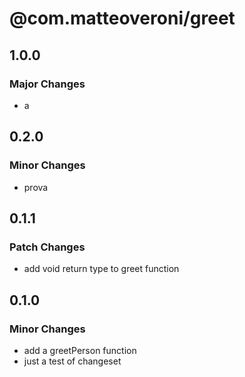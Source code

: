 # @com.matteoveroni/greet

## 1.0.0

### Major Changes

- a

## 0.2.0

### Minor Changes

- prova

## 0.1.1

### Patch Changes

- add void return type to greet function

## 0.1.0

### Minor Changes

- add a greetPerson function
- just a test of changeset
